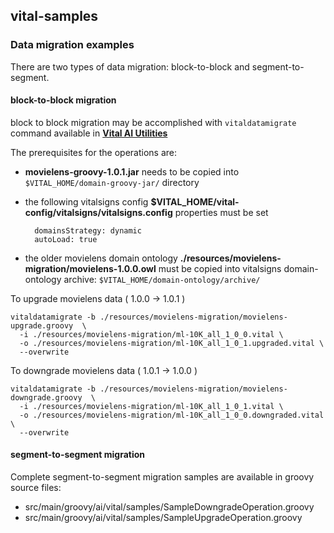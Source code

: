## vital-samples

### Data migration examples

There are two types of data migration: block-to-block and segment-to-segment.  

#### block-to-block migration

block to block migration may be accomplished with ```vitaldatamigrate``` command available in [**Vital AI Utilities**](https://dashboard.vital.ai/detail.html?id=vital-utils-020)

The prerequisites for the operations are:  

* **movielens-groovy-1.0.1.jar** needs to be copied into ```$VITAL_HOME/domain-groovy-jar/``` directory
* the following vitalsigns config **$VITAL_HOME/vital-config/vitalsigns/vitalsigns.config** properties must be set

        domainsStrategy: dynamic
        autoLoad: true

* the older movielens domain ontology **./resources/movielens-migration/movielens-1.0.0.owl** must be copied into vitalsigns domain-ontology archive: ```$VITAL_HOME/domain-ontology/archive/```


To upgrade movielens data ( 1.0.0 -> 1.0.1 )

    vitaldatamigrate -b ./resources/movielens-migration/movielens-upgrade.groovy  \
      -i ./resources/movielens-migration/ml-10K_all_1_0_0.vital \
      -o ./resources/movielens-migration/ml-10K_all_1_0_1.upgraded.vital \
      --overwrite
         
To downgrade movielens data ( 1.0.1 -> 1.0.0 )


    vitaldatamigrate -b ./resources/movielens-migration/movielens-downgrade.groovy  \
      -i ./resources/movielens-migration/ml-10K_all_1_0_1.vital \
      -o ./resources/movielens-migration/ml-10K_all_1_0_0.downgraded.vital \
      --overwrite

#### segment-to-segment migration

Complete segment-to-segment migration samples are available in groovy source files:
  
* src/main/groovy/ai/vital/samples/SampleDowngradeOperation.groovy
* src/main/groovy/ai/vital/samples/SampleUpgradeOperation.groovy
 